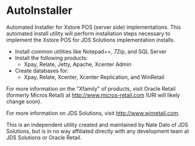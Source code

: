 AutoInstaller
=============

Automated Installer for Xstore POS (server side) implementations.  This automated install utility will perform installation steps 
necessary to implement the Xstore POS for JDS Solutions implementation installs.

  - Install common utilities like Notepad++, 7Zip, and SQL Server
  - Install the following products:
    - Xpay, Relate, Jetty, Apache, Xcenter Admin
  - Create databases for:
    - Xpay, Relate, Xcenter, Xcenter Replication, and WinRetail

For more information on the "Xfamily" of products, visit Oracle Retail (formerly Micros Retail) at http://www.micros-retail.com
(URI will likely change soon).

For more information on JDS Solutions, visit http://www.winretail.com.

This is an independent utility created and maintained by Nate Dalo of JDS Solutions, but is in no way affiliated directly
with any development team at JDS Solutions or Oracle Retail.
